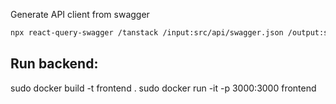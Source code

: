 Generate API client from swagger

```bash
npx react-query-swagger /tanstack /input:src/api/swagger.json /output:src/api/api-client.ts /template:Fetch /serviceHost:. /use-recommended-configuration
```
## Run backend:
sudo docker build -t frontend .
sudo docker run -it -p 3000:3000 frontend
